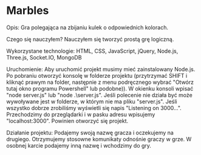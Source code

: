 # Marbles
Opis:
Gra polegająca na zbijaniu kulek o odpowiednich kolorach.

Czego się nauczyłem?
Nauczyłem się tworzyć prostą grę logiczną.

Wykorzystane technologie:
HTML, CSS, JavaScript, jQuery, Node.js, Three.js, Socket.IO, MongoDB

Uruchomienie:
Aby uruchomić projekt musimy mieć zainstalowany Node.js.
Po pobraniu otworzyć konsolę w folderze projektu (przytrzymać SHIFT i kliknąć prawym na folder, następnie z menu podręcznego wybrać "Otwórz tutaj okno programu Powershell" lub podobne)).
W okienku konsoli wpisać "node server.js" lub "node .\server.js".
Jeśli polecenie nie działa być może wywoływane jest w folderze, w którym nie ma pliku "server.js".
Jeśli wszystko dobrze zrobiliśmy wyświetli się napis "Listening on 3000...".
Przechodzimy do przeglądarki i w pasku adresu wpisujemy "localhost:3000".
Powinien otworzyć się projekt.

Działanie projektu:
Podajemy swoją nazwę gracza i oczekujemy na drugiego.
Otrzymujemy stosowne komunikaty odnośnie graczy w grze.
W osobnej karcie podajemy inną nazwę i wchodzimy do gry.

